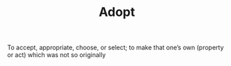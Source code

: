 ---
title: Adopt
letter: A
permalink: "/definitions/bld-adopt.html"
body: To accept, appropriate, choose, or select; to make that one’s own (property
  or act) which was not so originally
published_at: '2018-07-07'
source: Black's Law Dictionary 2nd Ed (1910)
layout: post
---